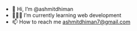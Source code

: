 - 👋 Hi, I’m @ashmitdhiman
- 🧑🏻‍💻 I’m currently learning web development 
- 📫 How to reach me ashmitdhiman7@gmail.com

<!---
ashmitdhiman/ashmitdhiman is a ✨ special ✨ repository because its `README.md` (this file) appears on your GitHub profile.
You can click the Preview link to take a look at your changes.
--->
